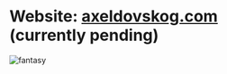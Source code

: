 # Website: <a href="http://www.axeldovskog.com/](http://axeldovskog.com.s3-website.eu-north-1.amazonaws.com" target="_blank">axeldovskog.com</a> (currently pending)

![fantasy](https://github.com/03axdov/03axdov/assets/62298758/224ccd1a-9fe7-4527-bcd1-18aa30eb1db1)
